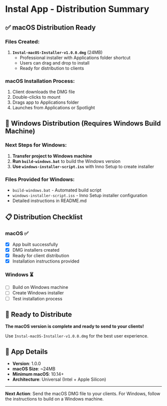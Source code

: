 # Instal App - Distribution Summary

## ✅ macOS Distribution Ready

### Files Created:
1. **`Instal-macOS-Installer-v1.0.0.dmg`** (24MB)
   - Professional installer with Applications folder shortcut
   - Users can drag and drop to install
   - Ready for distribution to clients

### macOS Installation Process:
1. Client downloads the DMG file
2. Double-clicks to mount
3. Drags app to Applications folder
4. Launches from Applications or Spotlight

## 🔄 Windows Distribution (Requires Windows Build Machine)

### Next Steps for Windows:
1. **Transfer project to Windows machine**
2. **Run `build-windows.bat`** to build the Windows version
3. **Use `windows-installer-script.iss`** with Inno Setup to create installer

### Files Provided for Windows:
- `build-windows.bat` - Automated build script
- `windows-installer-script.iss` - Inno Setup installer configuration
- Detailed instructions in README.md

## 📋 Distribution Checklist

### macOS ✅
- [x] App built successfully
- [x] DMG installers created
- [x] Ready for client distribution
- [x] Installation instructions provided

### Windows ⏳
- [ ] Build on Windows machine
- [ ] Create Windows installer
- [ ] Test installation process

## 🚀 Ready to Distribute

**The macOS version is complete and ready to send to your clients!**

Use `Instal-macOS-Installer-v1.0.0.dmg` for the best user experience.

## 📱 App Details
- **Version**: 1.0.0
- **macOS Size**: ~24MB
- **Minimum macOS**: 10.14+
- **Architecture**: Universal (Intel + Apple Silicon)

---

**Next Action**: Send the macOS DMG file to your clients. For Windows, follow the instructions to build on a Windows machine.